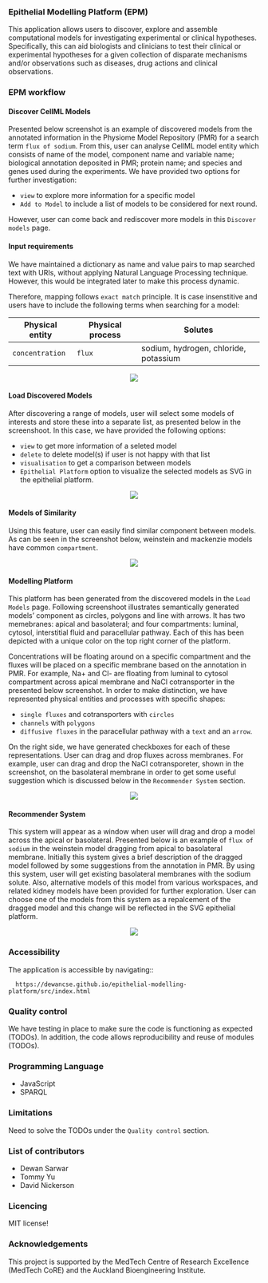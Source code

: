 ### Epithelial Modelling Platform (EPM)
This application allows users to discover, explore and assemble computational models for investigating experimental or clinical hypotheses. Specifically, this can aid biologists and clinicians to test their clinical or experimental hypotheses for a given collection of disparate mechanisms and/or observations such as diseases, drug actions and clinical observations.

### EPM workflow

#### Discover CellML Models
Presented below screenshot is an example of discovered models from the annotated information in the Physiome Model Repository (PMR) for a search term `flux of sodium`. From this, user can analyse CellML model entity which consists of name of the model, component name and variable name; biological annotation deposited in PMR; protein name; and species and genes used during the experiments. We have provided two options for further investigation: 
- `view` to explore more information for a specific model 
- `Add to Model` to include a list of models to be considered for next round.

However, user can come back and rediscover more models in this `Discover models` page.

#### Input requirements
We have maintained a dictionary as name and value pairs to map searched text with URIs, without applying Natural Language Processing technique. However, this would be integrated later to make this process dynamic.

Therefore, mapping follows `exact match` principle. It is case insenstitive and users have to include the following terms when searching for a model:

| Physical entity | Physical process | Solutes |
| --- | --- | --- |
| `concentration` | `flux` | sodium, hydrogen, chloride, potassium |

<center><img src=src/img/modeldiscovery-main.png /></center>

#### Load Discovered Models
After discovering a range of models, user will select some models of interests and store these into a separate list, as presented below in the screenshoot. In this case, we have provided the following options: 
- `view` to get more information of a seleted model
- `delete` to delete model(s) if user is not happy with that list
- `visualisation` to get a comparison between models
- `Epithelial Platform` option to visualize the selected models as SVG in the epithelial platform.

<center><img src=src/img/loadmodel-main.png /></center>

#### Models of Similarity
Using this feature, user can easily find similar component between models. As can be seen in the screenshot below, weinstein and mackenzie models have common `compartment`.

<center><img src=src/img/modelsimilarity-main.png /></center>

#### Modelling Platform
This platform has been generated from the discovered models in the `Load Models` page. Following screenshoot illustrates semantically generated models’ component as circles, polygons and line with arrows. It has two memebranes: apical and basolateral; and four compartments: luminal, cytosol, interstitial fluid and paracellular pathway. Each of this has been depicted with a unique color on the top right corner of the platform.

Concentrations will be floating around on a specific compartment and the fluxes will be placed on a specific membrane based on the annotation in PMR. For example, Na+ and Cl- are floating from luminal to cytosol compartment across apical membrane and NaCl cotransporter in the presented below screenshot. In order to make distinction, we have represented physical entities and processes with specific shapes:
- `single fluxes` and cotransporters with `circles`
- `channels` with `polygons`
- `diffusive fluxes` in the paracellular pathway with a `text` and an `arrow`. 

On the right side, we have generated checkboxes for each of these representations. User can drag and drop fluxes across membranes. For example, user can drag and drop the NaCl cotransporeter, shown in the screenshot, on the basolateral membrane in order to get some useful suggestion which is discussed below in the `Recommender System` section.

<center><img src=src/img/epithelial-main.png /></center>

#### Recommender System
This system will appear as a window when user will drag and drop a model across the apical or basolateral. Presented below is an example of `flux of sodium` in the weinstein model dragging from apical to basolateral membrane. Initially this system gives a brief description of the dragged model followed by some suggestions from the annotation in PMR. By using this system, user will get existing basolateral membranes with the sodium solute. Also, alternative models of this model from various workspaces, and related kidney models have been provided for further exploration. User can choose one of the models from this system as a repalcement of the dragged model and this change will be reflected in the SVG epithelial platform.

<center><img src=src/img/recommender-main.png /></center>

### Accessibility
The application is accessible by navigating::
```
  https://dewancse.github.io/epithelial-modelling-platform/src/index.html
```

### Quality control
We have testing in place to make sure the code is functioning as expected (TODOs). In addition, the code allows reproducibility and reuse of modules (TODOs). 

### Programming Language
- JavaScript
- SPARQL

### Limitations
Need to solve the TODOs under the `Quality control` section.

### List of contributors
- Dewan Sarwar
- Tommy Yu
- David Nickerson

### Licencing
MIT license!

### Acknowledgements
This project is supported by the MedTech Centre of Research Excellence (MedTech CoRE) and the Auckland Bioengineering Institute.